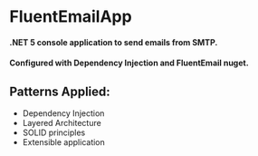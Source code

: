 # FluentEmailApp

#### .NET 5 console application to send emails from SMTP. 
#### Configured with Dependency Injection and FluentEmail nuget. 

## Patterns Applied: 
- Dependency Injection 
- Layered Architecture 
- SOLID principles 
- Extensible application 
